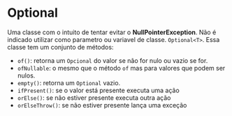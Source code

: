 # Optional
Uma classe com o intuito de tentar evitar o **NullPointerException**. Não é indicado utilizar como parametro ou variavel de classe. `Optional<T>`. Essa classe tem um conjunto de métodos:
- `of()`: retorna um `Opcional` do valor se não for nulo ou vazio se for.
- `ofNullable`: o mesmo que o método `of` mas para valores que podem ser nulos.
- `empty()`: retorna um `Optional` vazio.
- `ifPresent()`: se o valor está presente executa uma ação
- `orElse()`: se não estiver presente executa outra ação
- `orElseThrow()`: se não estiver presente lança uma exceção